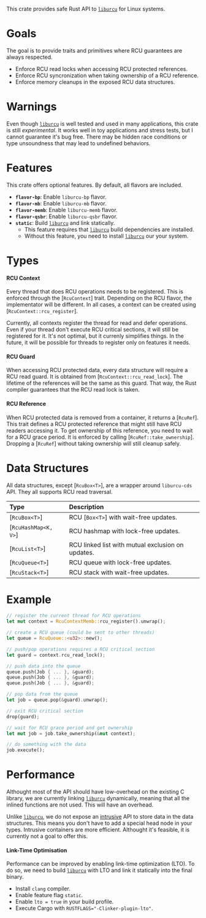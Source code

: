 This crate provides safe Rust API to [`liburcu`][liburcu] for Linux systems.

# Goals

The goal is to provide traits and primitives where RCU guarantees are always respected.

* Enforce RCU read locks when accessing RCU protected references.
* Enforce RCU syncronization when taking ownership of a RCU reference.
* Enforce memory cleanups in the exposed RCU data structures.

# Warnings

Even though [`liburcu`][liburcu] is well tested and used in many applications, this
crate is still *experimental*. It works well in toy applications and stress tests,
but I cannot guarantee it's bug free. There may be hidden race conditions or type
unsoundness that may lead to undefined behaviors.

# Features

This crate offers optional features. By default, all flavors are included.

* <code>**flavor-bp**</code>: Enable `liburcu-bp` flavor.
* <code>**flavor-mb**</code>: Enable `liburcu-mb` flavor.
* <code>**flavor-memb**</code>: Enable `liburcu-memb` flavor.
* <code>**flavor-qsbr**</code>: Enable `liburcu-qsbr` flavor.
* <code>**static**</code>: Build [`liburcu`][liburcu] and link statically.
  * This feature requires that [`liburcu`][liburcu] build dependencies are installed.
  * Without this feature, you need to install [`liburcu`][liburcu] our your system.

# Types

#### RCU Context

Every thread that does RCU operations needs to be registered. This is enforced through
the [`RcuContext`] trait. Depending on the RCU flavor, the implementator will be different.
In all cases, a context can be created using [`RcuContext::rcu_register`].

Currently, all contexts register the thread for read and defer operations. Even if your
thread don't execute RCU critical sections, it will still be registered for it. It's not
optimal, but it currenly simplifies things. In the future, it will be possible for threads
to register only on features it needs.

#### RCU Guard

When accessing RCU protected data, every data structure will require a RCU read guard.
It is obtained from [`RcuContext::rcu_read_lock`]. The lifetime of the references will
be the same as this guard. That way, the Rust compiler guarantees that the RCU read lock
is taken.

#### RCU Reference

When RCU protected data is removed from a container, it returns a [`RcuRef`]. This trait
defines a RCU protected reference that might still have RCU readers accessing it. To get
ownership of this reference, you need to wait for a RCU grace period. It is enforced by
calling [`RcuRef::take_ownership`]. Dropping a [`RcuRef`] without taking ownership will
still cleanup safely.

# Data Structures

All data structures, except [`RcuBox<T>`], are a wrapper around `liburcu-cds` API. They
all supports RCU read traversal.

| Type                 | Description                                       |
|:---------------------|:--------------------------------------------------|
| [`RcuBox<T>`]        | RCU [`Box<T>`] with wait-free updates.            |
| [`RcuHashMap<K, V>`] | RCU hashmap with lock-free updates.               |
| [`RcuList<T>`]       | RCU linked list with mutual exclusion on updates. |
| [`RcuQueue<T>`]      | RCU queue with lock-free updates.                 |
| [`RcuStack<T>`]      | RCU stack with wait-free updates.                 |

# Example

```rust
// register the current thread for RCU operations
let mut context = RcuContextMemb::rcu_register().unwrap();

// create a RCU queue (could be sent to other threads)
let queue = RcuQueue::<u32>::new();

// push/pop operations requires a RCU critical section
let guard = context.rcu_read_lock();

// push data into the queue
queue.push(Job { ... }, &guard);
queue.push(Job { ... }, &guard);
queue.push(Job { ... }, &guard);

// pop data from the queue
let job = queue.pop(&guard).unwrap();

// exit RCU critical section
drop(guard);

// wait for RCU grace period and get ownership
let mut job = job.take_ownership(&mut context);

// do something with the data
job.execute();
```

# Performance

Althought most of the API should have low-overhead on the existing C library, we
are currently linking [`liburcu`][liburcu] dynamically, meaning that all the inlined
functions are not used. This will have an overhead.

Unlike [`liburcu`][liburcu], we do not expose an [intrusive][intrusive] API to store
data in the data structures. This means you don't have to add a special head node in
your types. Intrusive containers are more efficient. Althought it's feasible, it is
currently not a goal to offer this.

#### Link-Time Optimisation

Performance can be improved by enabling link-time optimization (LTO). To do so, we need
to build [`liburcu`][liburcu] with LTO and link it statically into the final binary.

* Install `clang` compiler.
* Enable feature flag `static`.
* Enable `lto = true` in your build profile.
* Execute Cargo with `RUSTFLAGS="-Clinker-plugin-lto"`.

[liburcu]: https://liburcu.org/
[intrusive]: https://stackoverflow.com/questions/5004162/what-does-it-mean-for-a-data-structure-to-be-intrusive

